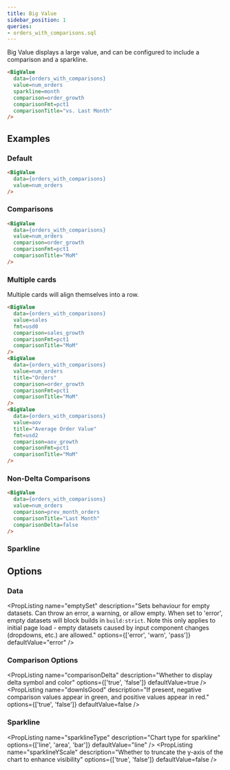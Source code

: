 ```yaml
---
title: Big Value
sidebar_position: 1
queries: 
- orders_with_comparisons.sql
---
```


Big Value displays a large value, and can be configured to include a comparison and a sparkline.


<BigValue 
  data={orders_with_comparisons} 
  value=num_orders
  sparkline=month
  comparison=order_growth
  comparisonFmt=pct1
  comparisonTitle="vs. Last Month"
/>


```markdown
<BigValue 
  data={orders_with_comparisons} 
  value=num_orders
  sparkline=month
  comparison=order_growth
  comparisonFmt=pct1
  comparisonTitle="vs. Last Month"
/>
```

## Examples

### Default

<BigValue 
  data={orders_with_comparisons} 
  value=num_orders
/>

```markdown
<BigValue 
  data={orders_with_comparisons} 
  value=num_orders
/>
```

### Comparisons

<BigValue 
  data={orders_with_comparisons} 
  value=num_orders
  comparison=order_growth
  comparisonFmt=pct1
  comparisonTitle="MoM"
/>

```markdown
<BigValue 
  data={orders_with_comparisons} 
  value=num_orders
  comparison=order_growth
  comparisonFmt=pct1
  comparisonTitle="MoM"
/>
```


### Multiple cards

Multiple cards will align themselves into a row.

<BigValue 
  data={orders_with_comparisons} 
  value=sales
  fmt=usd0
  comparison=sales_growth
  comparisonFmt=pct1
  comparisonTitle="MoM"
/>
<BigValue 
  data={orders_with_comparisons} 
  value=num_orders
  title="Orders"
  comparison=order_growth
  comparisonFmt=pct1
  comparisonTitle="MoM"
/>
<BigValue 
  data={orders_with_comparisons} 
  value=aov
  title="Average Order Value"
  fmt=usd2
  comparison=aov_growth
  comparisonFmt=pct1
  comparisonTitle="MoM"
/>

```markdown
<BigValue 
  data={orders_with_comparisons} 
  value=sales
  fmt=usd0
  comparison=sales_growth
  comparisonFmt=pct1
  comparisonTitle="MoM"
/>
<BigValue 
  data={orders_with_comparisons} 
  value=num_orders
  title="Orders"
  comparison=order_growth
  comparisonFmt=pct1
  comparisonTitle="MoM"
/>
<BigValue 
  data={orders_with_comparisons} 
  value=aov
  title="Average Order Value"
  fmt=usd2
  comparison=aov_growth
  comparisonFmt=pct1
  comparisonTitle="MoM"
/>
```


### Non-Delta Comparisons

<BigValue 
  data={orders_with_comparisons} 
  value=num_orders
  comparison=prev_month_orders
  comparisonTitle="Last Month"
  comparisonDelta=false
/>


```html
<BigValue 
  data={orders_with_comparisons} 
  value=num_orders
  comparison=prev_month_orders
  comparisonTitle="Last Month"
  comparisonDelta=false
/>
```

### Sparkline

<BigValue 
  data={orders_with_comparisons} 
  value=sales
  sparkline=month
/>


## Options

### Data

<PropListing
    name="data"
    description="Query name, wrapped in curly braces"
    required=true
    options="query name"
/>
<PropListing
    name="value"
    description="Column to pull the main value from."
    required=true
    options="column name"
/>
<PropListing
    name="title"
    description="Title of the card."
    options="string"
    defaultValue="Title of the value column."
/>
<PropListing
    name="minWidth"
    description="Overrides min-width of component"
    options="% or px value"
    defaultValue="18%"
/>
<PropListing
    name="maxWidth"
    description="Adds a max-width to the component"
    options="% or px value"
/>
<PropListing
    name="fmt"
    description="Sets format for the value (<a class=markdown href='/core-concepts/formatting'>see available formats<a/>)"
    options="Excel-style format | built-in format | custom format"
/>
<PropListing
    name="emptySet"
    description="Sets behaviour for empty datasets. Can throw an error, a warning, or allow empty. When set to 'error', empty datasets will block builds in `build:strict`. Note this only applies to initial page load - empty datasets caused by input component changes (dropdowns, etc.) are allowed."
    options={['error', 'warn', 'pass']}
    defaultValue="error"
/>
<PropListing
    name="emptyMessage"
    description="Text to display when an empty dataset is received - only applies when `emptySet` is 'warn' or 'pass', or when the empty dataset is a result of an input component change (dropdowns, etc.)."
    options="string"
    defaultValue="No records"
/>

### Comparison Options

<PropListing
    name="comparison"
    description="Column to pull the comparison value from."
    options="column name"
/>
<PropListing
    name="comparisonTitle"
    description="Text to the right of the comparison."
    options="string"
    defaultValue="Title of the comparison column."
/>
<PropListing
    name="comparisonDelta"
    description="Whether to display delta symbol and color"
    options={['true', 'false']}
    defaultValue=true
/>
<PropListing
    name="downIsGood"
    description="If present, negative comparison values appear in green, and positive values appear in red."
    options={['true', 'false']}
    defaultValue=false
/>
<PropListing
    name="neutralMin"
    description="Sets the bottom of the range for 'neutral' values - neutral values appear in grey rather than red or green"
    options="number"
    defaultValue=0
/>
<PropListing
    name="neutralMax"
    description="Sets the top of the range for 'neutral' values - neutral values appear in grey rather than red or green"
    options="number"
    defaultValue=0
/>
<PropListing
    name="comparisonFmt"
    description="Sets format for the comparison (<a class=markdown href='/core-concepts/formatting'>see available formats<a/>)"
    options="Excel-style format | built-in format | custom format"
/>


### Sparkline

<PropListing
    name="sparkline"
    description="Column to pull the date from to create the sparkline."
    options="column name"
/>
<PropListing
    name="sparklineType"
    description="Chart type for sparkline"
    options={['line', 'area', 'bar']}
    defaultValue="line"
/>
<PropListing
    name="sparklineValueFmt"
    description="Formatting for tooltip values"
    options="format code"
    defaultValue="same as fmt if supplied"
/>
<PropListing
    name="sparklineDateFmt"
    description="Formatting for tooltip dates"
    options="format code"
    defaultValue="YYYY-MM-DD"
/>
<PropListing
    name="sparklineColor"
    description="Color of visualization"
    options="CSS name | hexademical | RGB | HSL"
/>
<PropListing
    name="sparklineYScale"
    description="Whether to truncate the y-axis of the chart to enhance visibility"
    options={['true', 'false']}
    defaultValue=false
/>
<PropListing
    name="connectGroup"
    description="Group name to connect this sparkline to other charts for synchronized tooltip hovering. Charts with the same `connectGroup` name will become connected"
    options="string"
/>